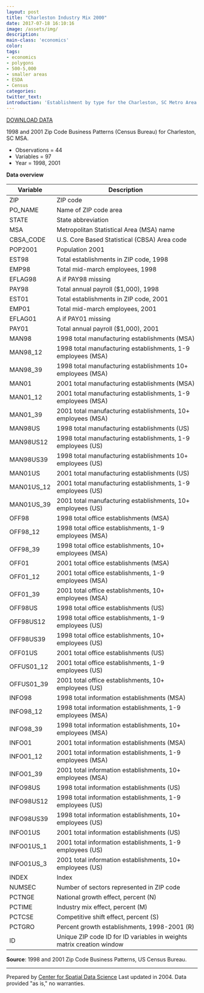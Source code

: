 ```yaml
---
layout: post
title: "Charleston Industry Mix 2000"
date: 2017-07-18 16:10:16
image: /assets/img/
description:
main-class: 'economics'
color:
tags:
- economics
- polygons
- 500-5,000
- smaller areas
- ESDA
- Census
categories:
twitter_text:
introduction: 'Establishment by type for the Charleston, SC Metro Area (1998 and 2001).'
---
```

<script>
var map = L.map('map');
L.tileLayer('https://api.tiles.mapbox.com/v4/{id}/{z}/{x}/{y}.png?access_token=pk.eyJ1IjoibWFwYm94IiwiYSI6ImNpejY4NXVycTA2emYycXBndHRqcmZ3N3gifQ.rJcFIG214AriISLbB6B5aw', { <!--this is the URL for the Nepal Geojson-->
maxZoom: 18,
attribution: 'Map data &copy; <a href="http://openstreetmap.org">OpenStreetMap</a> contributors, ' +
'<a href="http://creativecommons.org/licenses/by-sa/2.0/">CC-BY-SA</a>, ' +
'Imagery © <a href="http://mapbox.com">Mapbox</a>',
id: 'mapbox.light'
}).addTo(map);

map.scrollWheelZoom.disable();
map.touchZoom.disable();
var enableMapInteraction = function () {
map.scrollWheelZoom.enable();
map.touchZoom.enable();
}
$('#map').on('click touch', enableMapInteraction);
$('#map').on('mouseout', function(){ map.scrollWheelZoom.disable();});

var smallIcon = L.icon({
iconUrl: 'http://www.hckrecruitment.nic.in/images/blue.png',
iconSize: [16, 16], // size of the icon
});

function onEachFeature(feature, layer) {
//console.log(feature);
var txt = "";
for (var fname in feature.properties) {
txt += fname;
txt += " : ";
txt += feature.properties[fname];
txt += "<br/>";
}
layer.bindPopup(txt);
}

// load GeoJSON from an external file
$.getJSON("../data/charleston2.geojson",function(data){
// add GeoJSON layer to the map once the file is loaded
var json = L.geoJson(data, {
pointToLayer: function(feature, latlng) {

return L.marker(latlng, {
icon: smallIcon
});
},
onEachFeature: onEachFeature
});
json.addTo(map);
map.fitBounds(json.getBounds());
});

</script>

[DOWNLOAD DATA](../data/CharlestonMSA2.zip)


1998 and 2001 Zip Code Business Patterns (Census Bureau) for Charleston, SC MSA.

* Observations = 44
* Variables = 97
* Year = 1998, 2001

**Data overview**

|**Variable**|**Description**|
|---|---|
|ZIP|ZIP code|
|PO_NAME|Name of ZIP code area|
|STATE|State abbreviation|
|MSA|Metropolitan Statistical Area (MSA) name|
|CBSA_CODE|U.S. Core Based Statistical (CBSA) Area code|
|POP2001| Population 2001 |
|EST98|Total establishments in ZIP code, 1998|
|EMP98| Total mid-march employees, 1998 |
|EFLAG98| A if PAY98 missing |
|PAY98| Total annual payroll ($1,000), 1998 |
|EST01|Total establishments in ZIP code, 2001|
|EMP01| Total mid-march employees, 2001 |
|EFLAG01| A if PAY01 missing  |
|PAY01| Total annual payroll ($1,000), 2001 |
|MAN98|1998 total manufacturing establishments (MSA)|
|MAN98_12|1998 total manufacturing establishments, 1-9 employees (MSA)|
|MAN98_39|1998 total manufacturing establishments 10+ employees (MSA)|
|MAN01|2001 total manufacturing establishments (MSA)|
|MAN01_12|2001 total manufacturing establishments, 1-9 employees (MSA)|
|MAN01_39|2001 total manufacturing establishments, 10+ employees (MSA)|
|MAN98US|1998 total manufacturing establishments (US)|
|MAN98US12|1998 total manufacturing establishments, 1-9 employees (US)|
|MAN98US39|1998 total manufacturing establishments 10+ employees (US)|
|MAN01US|2001 total manufacturing establishments (US)|
|MAN01US_12|2001 total manufacturing establishments, 1-9 employees (US)|
|MAN01US_39|2001 total manufacturing establishments, 10+ employees (US)|
|OFF98|1998 total office establishments (MSA)|
|OFF98_12|1998 total office establishments, 1-9 employees (MSA)|
|OFF98_39|1998 total office establishments, 10+ employees (MSA)|
|OFF01|2001 total office establishments (MSA)|
|OFF01_12|2001 total office establishments, 1-9 employees (MSA)|
|OFF01_39|2001 total office establishments, 10+ employees (MSA)|
|OFF98US|1998 total office establishments (US)|
|OFF98US12|1998 total office establishments, 1-9 employees (US)|
|OFF98US39|1998 total office establishments, 10+ employees (US)|
|OFF01US|2001 total office establishments (US)|
|OFFUS01_12|2001 total office establishments, 1-9 employees (US)|
|OFFUS01_39|2001 total office establishments, 10+ employees (US)|
|INFO98|1998 total information establishments (MSA)|
|INFO98_12|1998 total information establishments, 1-9 employees (MSA)|
|INFO98_39|1998 total information establishments, 10+ employees (MSA)|
|INFO01|2001 total information establishments (MSA)|
|INFO01_12|2001 total information establishments, 1-9 employees (MSA)|
|INFO01_39|2001 total information establishments, 10+ employees (MSA)|
|INFO98US|1998 total information establishments (US)|
|INFO98US12|1998 total information establishments, 1-9 employees (US)|
|INFO98US39|1998 total information establishments, 10+ employees (US)|
|INFO01US|2001 total information establishments (US)|
|INFO01US_1|2001 total information establishments, 1-9 employees (US)|
|INFO01US_3|2001 total information establishments, 10+ employees (US)|
|INDEX|Index|
|NUMSEC|Number of sectors represented in ZIP code|
|PCTNGE|National growth effect, percent (N)|
|PCTIME|Industry mix effect, percent (M)|
|PCTCSE|Competitive shift effect, percent (S)|
|PCTGRO|Percent growth establishments, 1998-2001 (R)|
|ID|Unique ZIP code ID for ID variables in weights matrix creation window|

**Source**: 1998 and 2001 Zip Code Business Patterns, US Census Bureau.

* * * * * 

Prepared by [Center for Spatial Data Science](https://spatial.uchicago.edu/) Last updated in 2004. Data provided "as is," no warranties.